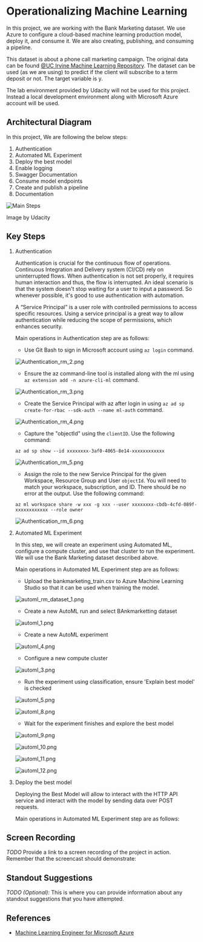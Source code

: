 # Operationalizing Machine Learning

In this project, we are working with the Bank Marketing dataset. We use Azure to configure a cloud-based machine learning production model, deploy it, and consume it. We are also creating, publishing, and consuming a pipeline. 

This dataset is about a phone call marketing campaign. The original data can be found [@UC Irvine Machine Learning Repository](https://archive.ics.uci.edu/ml/datasets/bank+marketing). The dataset can be used (as we are using) to predict if the client will subscribe to a term deposit or not. The target variable is y. 

The lab environment provided by Udacity will not be used for this project. Instead a local development environment along with Microsoft Azure account will be used. 

## Architectural Diagram

In this project, We are following the below steps:

1. Authentication
2. Automated ML Experiment
3. Deploy the best model
4. Enable logging
5. Swagger Documentation
6. Consume model endpoints
7. Create and publish a pipeline
8. Documentation

![Main Steps](images/steps/steps.png)

Image by Udacity

## Key Steps
1. Authentication

   Authentication is crucial for the continuous flow of operations. Continuous Integration and Delivery system (CI/CD) rely on uninterrupted flows. When authentication is not set properly, it requires human interaction and thus, the flow is interrupted. An ideal scenario is that the system doesn't stop waiting for a user to input a password. So whenever possible, it's good to use authentication with automation.

   A “Service Principal” is a user role with controlled permissions to access specific resources. Using a service principal is a great way to allow authentication while reducing the scope of permissions, which enhances security.
   
   Main operations in Authentication step are as follows:
   
      - Use Git Bash to sign in Microsoft account using `az login` command.
      
      ![Authentication_rm_2.png](images/authentication/authentication_2.png)
      
      - Ensure the az command-line tool is installed along with the ml using `az extension add -n azure-cli-ml` command.
      
      ![Authentication_rm_3.png](images/authentication/authentication_3.png)
      
      - Create the Service Principal with az after login in using `az ad sp create-for-rbac --sdk-auth --name ml-auth` command.
      
      ![Authentication_rm_4.png](images/authentication/authentication_4.png)
      
      - Capture the "objectId" using the `clientID`. Use the following command:
      
      ```az ad sp show --id xxxxxxxx-3af0-4065-8e14-xxxxxxxxxxxx```
      
      ![Authentication_rm_5.png](images/authentication/authentication_5.png)
      
      - Assign the role to the new Service Principal for the given Workspace, Resource Group and User `objectId`. You will need to match your workspace, subscription, and ID. There should be no error at the output. Use the following command:
      
      ```az ml workspace share -w xxx -g xxx --user xxxxxxxx-cbdb-4cfd-089f-xxxxxxxxxxxx --role owner```
      
      ![Authentication_rm_6.png](images/authentication/authentication_6.png)
      
2. Automated ML Experiment

   In this step, we will create an experiment using Automated ML, configure a compute cluster, and use that cluster to run the experiment. We will use the Bank Marketing dataset described above.
   
   Main operations in Automated ML Experiment step are as follows:
   
   - Upload the bankmarketing_train.csv to Azure Machine Learning Studio so that it can be used when training the model.
   
   ![automl_rm_dataset_1.png](images/automl/automl_dataset_1.png)
   
   - Create a new AutoML run and select BAnkmarketting dataset
   
   ![automl_1.png](images/automl/automl_1.png)
   
   - Create a new AutoML experiment
   
   ![automl_4.png](images/automl/automl_4.png)
   
   - Configure a new compute cluster
   
   ![automl_3.png](images/automl/automl_3.png)
   
   - Run the experiment using classification, ensure 'Explain best model' is checked
   
   ![automl_5.png](images/automl/automl_5.png)
   
   ![automl_8.png](images/automl/automl_8.png)
   
   - Wait for the experiment finishes and explore the best model
   
   ![automl_9.png](images/automl/automl_9.png)
   
   ![automl_10.png](images/automl/automl_10.png)
        
   ![automl_11.png](images/automl/automl_11.png)
   
   ![automl_12.png](images/automl/automl_12.png)
   
3. Deploy the best model

   Deploying the Best Model will allow to interact with the HTTP API service and interact with the model by sending data over POST requests.
   
   Main operations in Automated ML Experiment step are as follows:

## Screen Recording
*TODO* Provide a link to a screen recording of the project in action. Remember that the screencast should demonstrate:

## Standout Suggestions
*TODO (Optional):* This is where you can provide information about any standout suggestions that you have attempted.

## References
- [Machine Learning Engineer for Microsoft Azure](https://www.udacity.com/course/machine-learning-engineer-for-microsoft-azure-nanodegree--nd00333)


